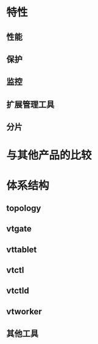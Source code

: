 # 特性
## 性能
## 保护
## 监控
## 扩展管理工具
## 分片

# 与其他产品的比较

# 体系结构
## topology
## vtgate
## vttablet
## vtctl
## vtctld
## vtworker
## 其他工具

